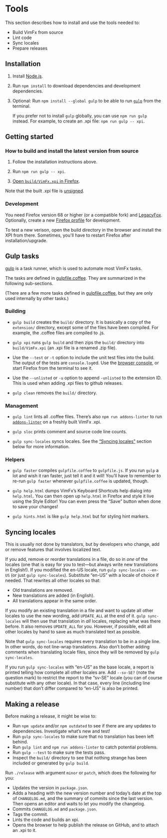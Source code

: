 # Tools

This section describes how to install and use the tools needed to:

- Build VimFx from source
- Lint code
- Sync locales
- Prepare releases


## Installation

1. Install [Node.js].

2. Run `npm install` to download dependencies and development dependencies.

3. Optional: Run `npm install --global gulp` to be able to run [`gulp`][gulp]
   from the terminal.

   If you prefer not to install `gulp` globally, you can use `npm run gulp`
   instead. For example, to create an .xpi file: `npm run gulp -- xpi`.

[Node.js]: https://nodejs.org/
[gulp]: https://github.com/gulpjs/gulp


## Getting started

### How to build and install the latest version from source

1. Follow the installation instructions above.

2. Run `npm run gulp -- xpi`.

3. [Open `build/VimFx.xpi` in Firefox][open-xpi].

Note that the built .xpi file is [unsigned].

[open-xpi]: installation.md#how-to-install-an-xpi-file-in-firefox
[unsigned]: installation.md#what-is-a-signed-add-on

### Development

You need Firefox version 68 or higher (or a compatible fork) and [LegacyFox].
Optionally, create a new [Firefox profile] for development.

To test a new verison, open the build directory in the browser and install the
XPI from there. Sometimes, you'll have to restart Firefox after
installation/upgrade.

[Firefox Profile]: https://support.mozilla.org/en-US/kb/profile-manager-create-remove-switch-firefox-profiles
[LegacyFox]: https://git.gir.st/LegacyFox.git


## Gulp tasks

[gulp] is a task runner, which is used to automate most VimFx tasks.

The tasks are defined in [gulpfile.coffee]. They are summarized in the following
sub-sections.

(There are a few more tasks defined in [gulpfile.coffee], but they are only used
internally by other tasks.)

[gulpfile.coffee]: ../gulpfile.coffee

### Building

- `gulp build` creates the `build/` directory. It is basically a copy of the
  `extension/` directory, except some of the files have been compiled. For
  example, the .coffee files are compiled to .js.

- `gulp xpi` runs `gulp build` and then zips the `build/` directory into
  `build/VimFx.xpi` (an .xpi file is a renamed .zip file).

- Use the `--test` or `-t` option to include the unit test files into the build.
  The output of the tests are `console.log`ed. Use the [browser console], or
  start Firefox from the terminal to see it.

- Use the `--unlisted` or `-u` option to append `-unlisted` to the extension ID.
  This is used when adding .xpi files to github releases.

- `gulp clean` removes the `build/` directory.

[browser console]: https://firefox-source-docs.mozilla.org/devtools-user/browser_console/index.html

### Management

- `gulp lint` lints all .coffee files. There’s also `npm run addons-linter` to
  run [`addons-linter`] on a freshly built VimFx .xpi.

- `gulp sloc` prints comment and source code line counts.

- `gulp sync-locales` syncs locales. See the [“Syncing locales”][sync-locales]
  section below for more information.

[`addons-linter`]: https://github.com/mozilla/addons-linter/
[sync-locales]: #syncing-locales

### Helpers

- `gulp faster` compiles `gulpfile.coffee` to `gulpfile.js`. If you run `gulp` a
  lot and wish it ran faster, just tell it and it will! You’ll have to remember
  to re-run `gulp faster` whenever `gulpfile.coffee` is updated, though.

- `gulp help.html` dumps VimFx’s Keyboard Shortcuts help dialog into
  `help.html`. You can then open up `help.html` in Firefox and style it live
  using the Style Editor! You can even press the “Save” button when done to save
  your changes!

- `gulp hints.html` is like `gulp help.html` but for styling hint markers.


## Syncing locales

This is usually not done by translators, but by developers who change, add or
remove features that involves localized text.

If you add, remove or reorder translations in a file, do so in _one_ of the
locales (one that is easy for you to test—but always write new translations in
English!). If you modified the en-US locale, run `gulp sync-locales --en-US` (or
just `gulp sync-locales`). Substitute “en-US” with a locale of choice if needed.
That rewrites all other locales so that:

- Old translations are removed.
- New translations are added (in English).
- All translations appear in the same order.

If you modify an existing translation in a file and want to update all other
locales to use the new wording, add `UPDATE_ALL` at the end of it. `gulp
sync-locales` will then use that translation in _all_ locales, replacing what
was there before. It also removes `UPDATE_ALL` for you. However, if possible,
edit all other locales by hand to save as much translated text as possible.

Note that `gulp sync-locales` requires every translation to be in a single line.
In other words, do not line-wrap translations. Also don’t bother adding comments
when translating locale files, since they will be removed by `gulp
sync-locales`.

If you run `gulp sync-locales` with “en-US” as the base locale, a report is
printed telling how complete all other locales are. Add `--sv-SE?` (note the
question mark) to restrict the report to the “sv-SE” locale (you can of course
substitute with any other locale). In that case, every line (including line
number) that don’t differ compared to “en-US” is also be printed.


## Making a release

Before making a release, it might be wise to:

- Run `npm update` and/or `npm outdated` to see if there are any updates to
  dependencies. Investigate what’s new and test!
- Run `gulp sync-locales` to make sure that no translation has been left behind.
- Run `gulp lint` and `npm run addons-linter` to catch potential problems.
- Run `gulp --test` to make sure the tests pass.
- Inspect the `build/` directory to see that nothing strange has been included
  or generated by `gulp build`.

Run `./release` with argument `minor` or `patch`, which does the following for you:

  - Updates the version in `package.json`.
  - Adds a heading with the new version number and today’s date at the top of
    `CHANGELOG.md`, and the summary of commits since the last version. Then
    opens an editor and waits to let you modify the changelog.
  - Commits `CHANGELOG.md` and `package.json`.
  - Tags the commit.
  - Lints the code and builds an xpi.
  - Opens the browser to help publish the release on GitHub, and to attach an
    .xpi to it.
